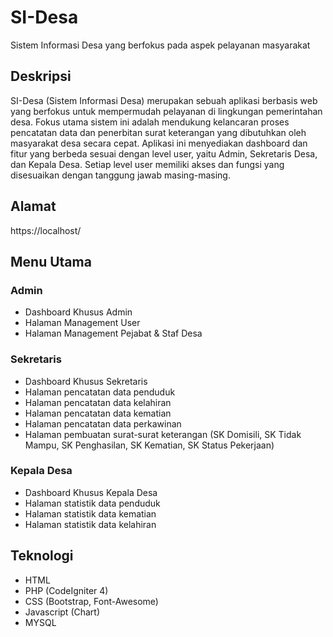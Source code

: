 # SI-Desa
Sistem Informasi Desa yang berfokus pada aspek pelayanan masyarakat

## Deskripsi
SI-Desa (Sistem Informasi Desa) merupakan sebuah aplikasi berbasis web yang berfokus untuk mempermudah pelayanan di lingkungan pemerintahan desa. Fokus utama sistem ini adalah mendukung kelancaran proses pencatatan data dan penerbitan surat keterangan yang dibutuhkan oleh masyarakat desa secara cepat. Aplikasi ini menyediakan dashboard dan fitur yang berbeda sesuai dengan level user, yaitu Admin, Sekretaris Desa, dan Kepala Desa. Setiap level user memiliki akses dan fungsi yang disesuaikan dengan tanggung jawab masing-masing.

## Alamat
https://localhost/

## Menu Utama
### Admin
- Dashboard Khusus Admin
- Halaman Management User
- Halaman Management Pejabat & Staf Desa

### Sekretaris
- Dashboard Khusus Sekretaris
- Halaman pencatatan data penduduk
- Halaman pencatatan data kelahiran
- Halaman pencatatan data kematian
- Halaman pencatatan data perkawinan
- Halaman pembuatan surat-surat keterangan (SK Domisili, SK Tidak Mampu, SK Penghasilan, SK Kematian, SK Status Pekerjaan)

### Kepala Desa
- Dashboard Khusus Kepala Desa
- Halaman statistik data penduduk
- Halaman statistik data kematian
- Halaman statistik data kelahiran

## Teknologi
- HTML
- PHP (CodeIgniter 4)
- CSS (Bootstrap, Font-Awesome)
- Javascript (Chart)
- MYSQL
